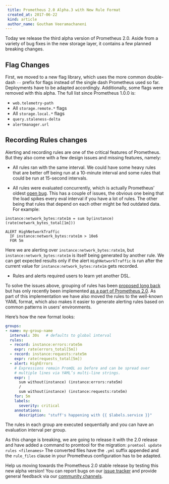 ```yaml
---
 title: Prometheus 2.0 Alpha.3 with New Rule Format
 created_at: 2017-06-22
 kind: article
 author_name: Goutham Veeramachaneni
---
```


Today we release the third alpha version of Prometheus 2.0. Aside from a variety of bug fixes in the new storage layer, it contains a few planned breaking changes.

## Flag Changes

First, we moved to a new flag library, which uses the more common double-dash `--` prefix for flags instead of the single dash Prometheus used so far. Deployments have to be adapted accordingly.
Additionally, some flags were removed with this alpha. The full list since Prometheus 1.0.0 is:

* `web.telemetry-path`
* All `storage.remote.*` flags
* All `storage.local.*` flags
* `query.staleness-delta`
* `alertmanager.url`

<!-- more -->

## Recording Rules changes

Alerting and recording rules are one of the critical features of Prometheus. But they also come with a few design issues and missing features, namely:

* All rules ran with the same interval. We could have some heavy rules that are better off being run at a 10-minute interval and some rules that could be run at 15-second intervals.

* All rules were evaluated concurrently, which is actually Prometheus’ oldest [open bug](https://github.com/prometheus/prometheus/blob/main/rules/manager.go#L267). This has a couple of issues, the obvious one being that the load spikes every eval interval if you have a lot of rules. The other being that rules that depend on each other might be fed outdated data. For example:

```
instance:network_bytes:rate1m = sum by(instance) (rate(network_bytes_total[1m]))

ALERT HighNetworkTraffic
  IF instance:network_bytes:rate1m > 10e6
  FOR 5m
```


Here we are alerting over `instance:network_bytes:rate1m`, but `instance:network_bytes:rate1m` is itself being generated by another rule. We can get expected results only if the alert `HighNetworkTraffic` is run after the current value for `instance:network_bytes:rate1m` gets recorded.

* Rules and alerts required users to learn yet another DSL.

To solve the issues above, grouping of rules has been [proposed long back](https://github.com/prometheus/prometheus/issues/1095) but has only recently been implemented [as a part of Prometheus 2.0](https://github.com/prometheus/prometheus/pull/2842). As part of this implementation we have also moved the rules to the well-known YAML format, which also makes it easier to generate alerting rules based on common patterns in users’ environments.

Here’s how the new format looks:

```yaml
groups:
- name: my-group-name
  interval: 30s   # defaults to global interval
  rules:
  - record: instance:errors:rate5m
    expr: rate(errors_total[5m])
  - record: instance:requests:rate5m
    expr: rate(requests_total[5m])
  - alert: HighErrors
    # Expressions remain PromQL as before and can be spread over
    # multiple lines via YAML’s multi-line strings.
    expr: |
      sum without(instance) (instance:errors:rate5m)
      /
      sum without(instance) (instance:requests:rate5m)
    for: 5m
    labels:
      severity: critical
    annotations:
      description: "stuff's happening with {{ $labels.service }}"
```

The rules in each group are executed sequentially and you can have an evaluation interval per group.

As this change is breaking, we are going to release it with the 2.0 release and have added a command to promtool for the migration: `promtool update rules <filenames>`
The converted files have the `.yml` suffix appended and the `rule_files` clause in your Prometheus configuration has to be adapted.


Help us moving towards the Prometheus 2.0 stable release by testing this new alpha version! You can report bugs on our [issue tracker](https://github.com/prometheus/prometheus/issues) and provide general feedback via our [community channels](https://prometheus.io/community/).
